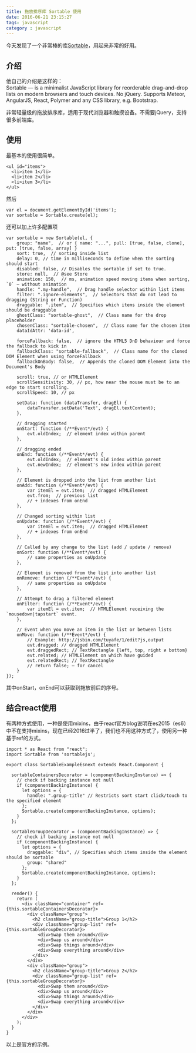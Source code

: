 ```yaml
---
title: 拖放排序库 Sortable 使用
date: 2016-06-21 23:15:27
tags: javascript
category : javascript
---
```


今天发现了一个非常棒的库[Sortable](https://github.com/RubaXa/Sortable)，用起来非常的好用。  

## 介绍

他自己的介绍是这样的：  
Sortable — is a minimalist JavaScript library for reorderable drag-and-drop lists on modern browsers and touch devices. No jQuery. Supports Meteor, AngularJS, React, Polymer and any CSS library, e.g. Bootstrap.

非常轻量级的拖放排序库，适用于现代浏览器和触摸设备。不需要jQuery，支持很多前端库。
<!-- more -->
## 使用  

最基本的使用很简单。  

    <ul id="items">
      <li>item 1</li>
      <li>item 2</li>
      <li>item 3</li>
    </ul>  

然后

    var el = document.getElementById('items');
    var sortable = Sortable.create(el);

还可以加上许多配置项

    var sortable = new Sortable(el, {
        group: "name",  // or { name: "...", pull: [true, false, clone], put: [true, false, array] }
        sort: true,  // sorting inside list
        delay: 0, // time in milliseconds to define when the sorting should start
        disabled: false, // Disables the sortable if set to true.
        store: null,  // @see Store
        animation: 150,  // ms, animation speed moving items when sorting, `0` — without animation
        handle: ".my-handle",  // Drag handle selector within list items
        filter: ".ignore-elements",  // Selectors that do not lead to dragging (String or Function)
        draggable: ".item",  // Specifies which items inside the element should be draggable
        ghostClass: "sortable-ghost",  // Class name for the drop placeholder
        chosenClass: "sortable-chosen",  // Class name for the chosen item
        dataIdAttr: 'data-id',

        forceFallback: false,  // ignore the HTML5 DnD behaviour and force the fallback to kick in
        fallbackClass: "sortable-fallback",  // Class name for the cloned DOM Element when using forceFallback
        fallbackOnBody: false,  // Appends the cloned DOM Element into the Document's Body

        scroll: true, // or HTMLElement
        scrollSensitivity: 30, // px, how near the mouse must be to an edge to start scrolling.
        scrollSpeed: 10, // px

        setData: function (dataTransfer, dragEl) {
            dataTransfer.setData('Text', dragEl.textContent);
        },

        // dragging started
        onStart: function (/**Event*/evt) {
            evt.oldIndex;  // element index within parent
        },

        // dragging ended
        onEnd: function (/**Event*/evt) {
            evt.oldIndex;  // element's old index within parent
            evt.newIndex;  // element's new index within parent
        },

        // Element is dropped into the list from another list
        onAdd: function (/**Event*/evt) {
            var itemEl = evt.item;  // dragged HTMLElement
            evt.from;  // previous list
            // + indexes from onEnd
        },

        // Changed sorting within list
        onUpdate: function (/**Event*/evt) {
            var itemEl = evt.item;  // dragged HTMLElement
            // + indexes from onEnd
        },

        // Called by any change to the list (add / update / remove)
        onSort: function (/**Event*/evt) {
            // same properties as onUpdate
        },

        // Element is removed from the list into another list
        onRemove: function (/**Event*/evt) {
            // same properties as onUpdate
        },

        // Attempt to drag a filtered element
        onFilter: function (/**Event*/evt) {
            var itemEl = evt.item;  // HTMLElement receiving the `mousedown|tapstart` event.
        },

        // Event when you move an item in the list or between lists
        onMove: function (/**Event*/evt) {
            // Example: http://jsbin.com/tuyafe/1/edit?js,output
            evt.dragged; // dragged HTMLElement
            evt.draggedRect; // TextRectangle {left, top, right и bottom}
            evt.related; // HTMLElement on which have guided
            evt.relatedRect; // TextRectangle
            // return false; — for cancel
        }
    });

其中onStart，onEnd可以获取到拖放前后的序号。

## 结合react使用  

有两种方式使用，一种是使用mixins，由于react官方blog说明在es2015（es6）中不在支持mixins，现在已经2016过半了，我们也不用这种方式了，使用另一种基于ref的方式。  

    import * as React from "react";
    import Sortable from 'sortablejs';

    export class SortableExampleEsnext extends React.Component {

      sortableContainersDecorator = (componentBackingInstance) => {
        // check if backing instance not null
        if (componentBackingInstance) {
          let options = {
            handle: ".group-title" // Restricts sort start click/touch to the specified element
          };
          Sortable.create(componentBackingInstance, options);
        }
      };

      sortableGroupDecorator = (componentBackingInstance) => {
        // check if backing instance not null
        if (componentBackingInstance) {
          let options = {
            draggable: "div", // Specifies which items inside the element should be sortable
            group: "shared"
          };
          Sortable.create(componentBackingInstance, options);
        }
      };

      render() {
        return (
          <div className="container" ref={this.sortableContainersDecorator}>
            <div className="group">
              <h2 className="group-title">Group 1</h2>
              <div className="group-list" ref={this.sortableGroupDecorator}>
                <div>Swap them around</div>
                <div>Swap us around</div>
                <div>Swap things around</div>
                <div>Swap everything around</div>
              </div>
            </div>
            <div className="group">
              <h2 className="group-title">Group 2</h2>
              <div className="group-list" ref={this.sortableGroupDecorator}>
                <div>Swap them around</div>
                <div>Swap us around</div>
                <div>Swap things around</div>
                <div>Swap everything around</div>
              </div>
            </div>
          </div>
        );
      }
    }

以上是官方的示例。
